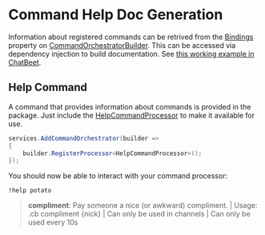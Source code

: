 # Command Help Doc Generation

Information about registered commands can be retrived from the [Bindings](/api/GravyBot.Commands.CommandOrchestratorBuilder.html#GravyBot_Commands_CommandOrchestratorBuilder_Bindings) property on [CommandOrchestratorBuilder](/api/GravyBot.Commands.CommandOrchestratorBuilder.html).  This can be accessed via dependency injection to build documentation.  See [this working example in ChatBeet](https://github.com/halomademeapc/ChatBeet/blob/develop/ChatBeet/Pages/Commands/Index.cshtml).

## Help Command

A command that provides information about commands is provided in the package.  Just include the [HelpCommandProcessor](/api/GravyBot.Commands.HelpCommandProcessor.html) to make it available for use.

```csharp
services.AddCommandOrchestrator(builder =>
{
    builder.RegisterProcessor<HelpCommandProcessor>();
});
```

You should now be able to interact with your command processor:
```
!help potato
```

> **compliment**: Pay someone a nice (or awkward) compliment. | Usage: .cb compliment {nick} | Can only be used in channels | Can only be used every 10s
